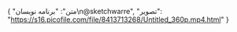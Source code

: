 {
  "متن": "برنامه نویسان\n@sketchwarre",
  "تصویر": "https://s16.picofile.com/file/8413713268/Untitled_360p.mp4.html"
}
